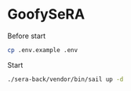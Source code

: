 # GoofySeRA

Before start

```bash
cp .env.example .env
```

Start

```bash
./sera-back/vendor/bin/sail up -d
```
